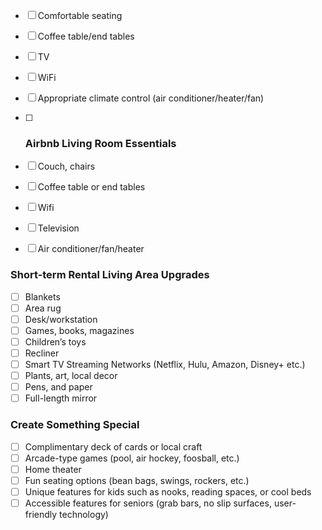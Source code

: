 - [ ] Comfortable seating
- [ ] Coffee table/end tables
- [ ] TV
- [ ] WiFi
- [ ] Appropriate climate control (air conditioner/heater/fan)
- [ ] ### Airbnb Living Room Essentials

- [ ] Couch, chairs
- [ ] Coffee table or end tables
- [ ] Wifi
- [ ] Television
- [ ] Air conditioner/fan/heater

### Short-term Rental Living Area Upgrades

- [ ] Blankets
- [ ] Area rug
- [ ] Desk/workstation
- [ ] Games, books, magazines
- [ ] Children’s toys 
- [ ] Recliner
- [ ] Smart TV Streaming Networks (Netflix, Hulu, Amazon, Disney+ etc.)
- [ ] Plants, art, local decor
- [ ] Pens, and paper
- [ ] Full-length mirror

### Create Something Special

- [ ] Complimentary deck of cards or local craft
- [ ] Arcade-type games (pool, air hockey, foosball, etc.)
- [ ] Home theater
- [ ] Fun seating options (bean bags, swings, rockers, etc.)
- [ ] Unique features for kids such as nooks, reading spaces, or cool beds
- [ ] Accessible features for seniors (grab bars, no slip surfaces, user-friendly technology)
